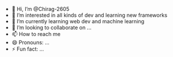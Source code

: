 - 👋 Hi, I’m @Chirag-2605
- 👀 I’m interested in all kinds of dev and learning new frameworks
- 🌱 I’m currently learning web dev and machine learning
- 💞️ I’m looking to collaborate on ...
- 📫 How to reach me 
- 😄 Pronouns: ...
- ⚡ Fun fact: ...

<!---
Chirag-2605/Chirag-2605 is a ✨ special ✨ repository because its `README.md` (this file) appears on your GitHub profile.
You can click the Preview link to take a look at your changes.
--->
